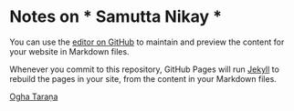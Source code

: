 # Notes on * Samutta Nikay *

You can use the [editor on GitHub](https://github.com/sunflotsam/samyutta/edit/gh-pages/index.md) to maintain and preview the content for your website in Markdown files.

Whenever you commit to this repository, GitHub Pages will run [Jekyll](https://jekyllrb.com/) to rebuild the pages in your site, from the content in your Markdown files.

[Ogha Taraṇa](https://github.com/sunflotsam/samyutta/SN001.md)
